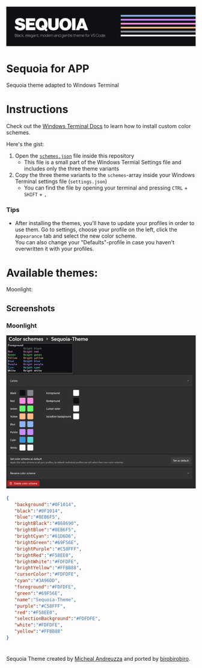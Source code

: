 ![Sequoia Theme Header](https://raw.githubusercontent.com/Sequoia-Theme/assets/main/githubHeader.png)

# Sequoia for APP
Sequoia theme adapted to Windows Terminal

# Instructions

Check out the [Windows Terminal Docs](https://docs.microsoft.com/en-us/windows/terminal/custom-terminal-gallery/custom-schemes) to learn how to install custom color schemes.

Here's the gist:

1. Open the [`schemes.json`](./config.json) file inside this repository
   - This file is a small part of the Windows Termial Settings file and includes only the three theme variants
2. Copy the three theme variants to the `schemes`-array inside your Windows Terminal settings file (`settings.json`)
   - You can find the file by opening your terminal and pressing `CTRL` + `SHIFT` + `,`

### Tips

- After installing the themes, you'll have to update your profiles in order to use them. Go to settings, choose your profile on the left, click the `Appearance` tab and select the new color scheme.  
  You can also change your "Defaults"-profile in case you haven't overwritten it with your profiles.

# Available themes:

Moonlight:

## Screenshots

### Moonlight
![Moonlight](./assets/preview.png)

```json
{
   "background":"#0F1014",
   "black":"#0F1014",
   "blue":"#8EB6F5",
   "brightBlack":"#868690",
   "brightBlue":"#8EB6F5",
   "brightCyan":"#61D6D6",
   "brightGreen":"#69F56E",
   "brightPurple":"#C58FFF",
   "brightRed":"#F58EE0",
   "brightWhite":"#FDFDFE",
   "brightYellow":"#FFBB88",
   "cursorColor":"#FDFDFE",
   "cyan":"#3A96DD",
   "foreground":"#FDFDFE",
   "green":"#69F56E",
   "name":"Sequoia-Theme",
   "purple":"#C58FFF",
   "red":"#F58EE0",
   "selectionBackground":"#FDFDFE",
   "white":"#FDFDFE",
   "yellow":"#FFBB88"
}
```

#

Sequoia Theme created by [Micheal Andreuzza](https://github.com/michael-andreuzza) and ported by [birobirobiro](https://birobirobiro.dev/).
